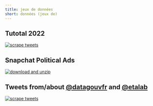 ```yaml
---
title: jeux de données
short: données (jeux de)
---
```


## Tutotal 2022

[![scrape tweets](https://github.com/taniki/tutotal2022/actions/workflows/scrape.yml/badge.svg)](https://github.com/taniki/tutotal2022/actions/workflows/scrape.yml)

## Snapchat Political Ads

[![download and unzip](https://github.com/taniki/snapchat-politicalads/actions/workflows/download-unzip.yml/badge.svg)](https://github.com/taniki/snapchat-politicalads/actions/workflows/download-unzip.yml)

## Tweets from/about [@datagouvfr](https://twitter.com/datagouvfr) and [@etalab](https://twitter.com/etalab)

[![scrape tweets](https://github.com/taniki/datagouvfr-tweets/actions/workflows/minet-tweets.yaml/badge.svg)](https://github.com/taniki/datagouvfr-tweets/actions/workflows/minet-tweets.yaml)
